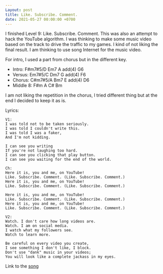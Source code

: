 ```yaml
---
Layout: post
title: Like. Subscribe. Comment.
date: 2021-05-27 00:00:00 +0700
---
```


I finished Level 9: Like. Subscribe. Comment. This was also an attempt
to hack the YouTube algorithm. I was thinking to make some music video
based on the track to drive the traffic to my games. I kind of not
liking the final result. I am thinking to use song Internet for the
music video.

For intro, I used a part from chorus but in the different key. 

* Intro: F#m7#5/D Em7 A add(4) G6
* Versus: Em7#5/C Dm7 G add(4) F6
* Chorus: C#m7#5/A Bm7 E add(4) D6
* Middle 8: F#m A C# Bm

I am not liking the repetition in the chorus, I tried different thing
but at the end I decided to keep it as is.

Lyrics:
```
V1:
I was told not to be taken seriously.
I was told I couldn't write this.
I was told I was a faker,
And I'm not kidding.

I can see you writing
If you're not laughing too hard.
I can see you clicking that play button.
I can see you waiting for the end of the world.

Ch:
Here it is, you and me, on YouTube!
Like. Subscribe. Comment. (Like. Subscribe. Comment.)
Here it is, you and me, on YouTube!
Like. Subscribe. Comment. (Like. Subscribe. Comment.)

Here it is, you and me, on YouTube!
Like. Subscribe. Comment. (Like. Subscribe. Comment.)
Here it is, you and me, on YouTube!
Like. Subscribe. Comment. (Like. Subscribe. Comment.)

V2:
Watch. I don't care how long videos are.
Watch. I am on social media.
I watch what my followers see.
Watch to learn more.

Be careful on every video you create,
I see something I don't like, I block.
Don't use "dank" music in your videos;
You will look like a complete jackass in my eyes.
```

Link to the [song](https://soundcloud.com/mika-pi/level9)
